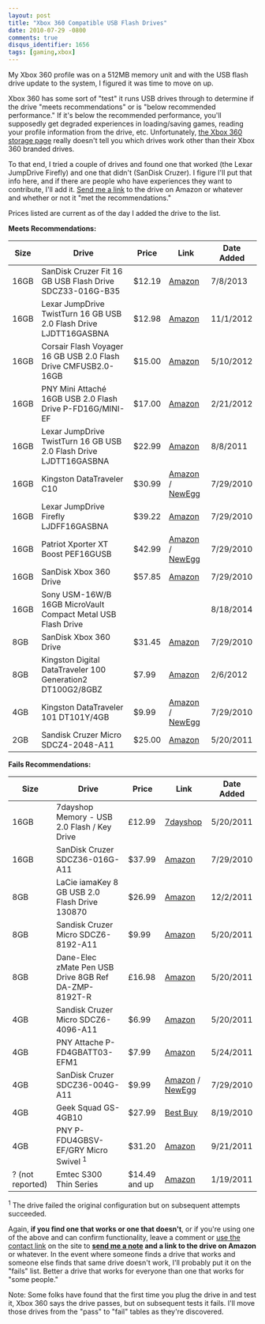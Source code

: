 ```yaml
---
layout: post
title: "Xbox 360 Compatible USB Flash Drives"
date: 2010-07-29 -0800
comments: true
disqus_identifier: 1656
tags: [gaming,xbox]
---
```

My Xbox 360 profile was on a 512MB memory unit and with the USB flash
drive update to the system, I figured it was time to move on up.

Xbox 360 has some sort of "test" it runs USB drives through to determine
if the drive "meets recommendations" or is "below recommended
performance." If it's below the recommended performance, you'll
supposedly get degraded experiences in loading/saving games, reading
your profile information from the drive, etc. Unfortunately, [the Xbox
360 storage page](http://www.xbox.com/storage/) really doesn't tell you
which drives work other than their Xbox 360 branded drives.

To that end, I tried a couple of drives and found one that worked (the
Lexar JumpDrive Firefly) and one that didn't (SanDisk Cruzer). I figure
I'll put that info here, and if there are people who have experiences
they want to contribute, I'll add it. [Send me a link](/contact.aspx) to
the drive on Amazon or whatever and whether or not it "met the
recommendations."

Prices listed are current as of the day I added the drive to the list.

**Meets Recommendations:**

| Size | Drive | Price | Link | Date Added |
| --- | --- | --- | --- | --- |
| 16GB | SanDisk Cruzer Fit 16 GB USB Flash Drive SDCZ33-016G-B35 | $12.19 | [Amazon](http://www.amazon.com/dp/B005FYNSZA?tag=mhsvortex) | 7/8/2013 |
| 16GB | Lexar JumpDrive TwistTurn 16 GB USB 2.0 Flash Drive LJDTT16GASBNA | $12.98 | [Amazon](http://www.amazon.com/dp/B0021AG2AE?tag=mhsvortex) | 11/1/2012 |
| 16GB | Corsair Flash Voyager 16 GB USB 2.0 Flash Drive CMFUSB2.0-16GB | $15.00 | [Amazon](http://www.amazon.com/dp/B000LXTUT8?tag=mhsvortex) | 5/10/2012 |
| 16GB | PNY Mini Attaché 16GB USB 2.0 Flash Drive P-FD16G/MINI-EF | $17.00 | [Amazon](http://www.amazon.com/dp/B002ECE62K?tag=mhsvortex) | 2/21/2012 |
| 16GB | Lexar JumpDrive TwistTurn 16 GB USB 2.0 Flash Drive LJDTT16GASBNA | $22.99 | [Amazon](http://www.amazon.com/dp/B0021AG2AE?tag=mhsvortex) | 8/8/2011 |
| 16GB | Kingston DataTraveler C10 | $30.99 | [Amazon](http://www.amazon.com/dp/B002ZBQ76S?tag=mhsvortex) / [NewEgg](http://www.newegg.com/Product/Product.aspx?Item=N82E16820139103) | 7/29/2010 |
| 16GB | Lexar JumpDrive Firefly LJDFF16GASBNA | $39.22 | [Amazon](http://www.amazon.com/dp/B0027VT6OG?tag=mhsvortex) | 7/29/2010 |
| 16GB | Patriot Xporter XT Boost PEF16GUSB | $42.99 | [Amazon](http://www.amazon.com/dp/B000W1RV0Y?tag=mhsvortex) / [NewEgg](http://www.newegg.com/Product/Product.aspx?Item=N82E16820220253) | 7/29/2010 |
| 16GB | SanDisk Xbox 360 Drive | $57.85 | [Amazon](http://www.amazon.com/dp/B003EV7ED8?tag=mhsvortex) | 7/29/2010 |
| 16GB | Sony USM-16W/B 16GB MicroVault Compact Metal USB Flash Drive |   |   | 8/18/2014 |
| 8GB | SanDisk Xbox 360 Drive | $31.45 | [Amazon](http://www.amazon.com/dp/B003EV7EC4?tag=mhsvortex) | 7/29/2010 |
| 8GB | Kingston Digital DataTraveler 100 Generation2 DT100G2/8GBZ | $7.99 | [Amazon](http://www.amazon.com/dp/B0044XTJ4C?tag=mhsvortex) | 2/6/2012 |
| 4GB | Kingston DataTraveler 101 DT101Y/4GB | $9.99 | [Amazon](http://www.amazon.com/dp/B001C9P5T4?tag=mhsvortex) / [NewEgg](http://www.newegg.com/Product/Product.aspx?Item=N82E16820134714) | 7/29/2010 |
| 2GB | Sandisk Cruzer Micro SDCZ4-2048-A11 | $25.00 | [Amazon](http://www.amazon.com/dp/B0009FTMK0?tag=mhsvortex) | 5/20/2011 |

**Fails Recommendations:**

| Size | Drive | Price | Link | Date Added |
| --- | --- | --- | --- | --- |
| 16GB | 7dayshop Memory - USB 2.0 Flash / Key Drive | £12.99 | [7dayshop](http://www.7dayshop.com/catalog/product_info.php?cPath=777_6&products_id=108130) | 5/20/2011 |
| 16GB | SanDisk Cruzer SDCZ36-016G-A11 | $37.99 | [Amazon](http://www.amazon.com/dp/B001T99ZTI?tag=mhsvortex) | 7/29/2010 |
| 8GB | LaCie iamaKey 8 GB USB 2.0 Flash Drive 130870 | $26.99 | [Amazon](http://www.amazon.com/dp/B001V7XPSA?tag=mhsvortex) | 12/2/2011 |
| 8GB | Sandisk Cruzer Micro SDCZ6-8192-A11 | $9.99 | [Amazon](http://www.amazon.com/dp/B000UZN2ZK?tag=mhsvortex) | 5/20/2011 |
| 8GB | Dane-Elec zMate Pen USB Drive 8GB Ref DA-ZMP-8192T-R | £16.98 | [Amazon](http://www.amazon.co.uk/dp/B000VLHMY0?tag=mhsvortex) | 5/20/2011 |
| 4GB | Sandisk Cruzer Micro SDCZ6-4096-A11 | $6.99 | [Amazon](http://www.amazon.com/dp/B000NWVAFO?tag=mhsvortex) | 5/20/2011 |
| 4GB | PNY Attache P-FD4GBATT03-EFM1 | $7.99 | [Amazon](http://www.amazon.com/dp/B003SGN9YW?tag=mhsvortex) | 5/24/2011 |
| 4GB | SanDisk Cruzer SDCZ36-004G-A11 | $9.99 | [Amazon](http://www.amazon.com/dp/B001T9EYFI?tag=mhsvortex) / [NewEgg](http://www.newegg.com/Product/Product.aspx?Item=N82E16820171398) | 7/29/2010 |
| 4GB | Geek Squad GS-4GB10 | $27.99 | [Best Buy](http://www.bestbuy.com/site/Geek+Squad%26%23174%3B+-+4GB+USB+2.0+Flash+Drive/9331975.p?id=1218086238726&skuId=9331975) | 8/19/2010 |
| 4GB | PNY P-FDU4GBSV-EF/GRY Micro Swivel <sup>1</sup> | $31.20 | [Amazon](http://www.amazon.com/dp/B005M27TTG?tag=mhsvortex) | 9/21/2011 |
| ? (not reported) | Emtec S300 Thin Series | $14.49 and up | [Amazon](http://www.amazon.com/dp/B0020MLJJC?tag=mhsvortex) | 1/19/2011 |

<sup>1</sup> The drive failed the original configuration but on subsequent
attempts succeeded.

Again, **if you find one that works or one that doesn't**, or if you're
using one of the above and can confirm functionality, leave a comment or
[use the contact link](/contact.aspx) on the site to **[send me a
note](/contact.aspx) and a link to the drive on Amazon** or whatever. In
the event where someone finds a drive that works and someone else finds
that same drive doesn't work, I'll probably put it on the "fails" list.
Better a drive that works for everyone than one that works for "some
people."

Note: Some folks have found that the first time you plug the drive in
and test it, Xbox 360 says the drive passes, but on subsequent tests it
fails. I'll move those drives from the "pass" to "fail" tables as
they're discovered.

